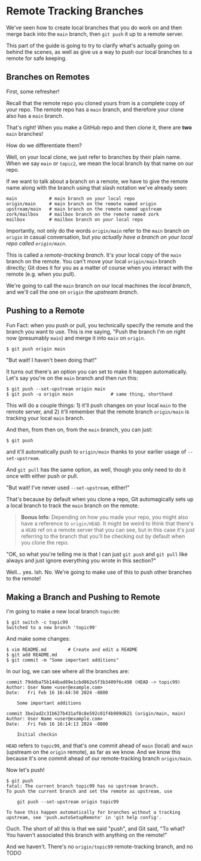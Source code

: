 # Remote Tracking Branches

We've seen how to create local branches that you do work on and then
merge back into the `main` branch, then `git push` it up to a remote
server.

This part of the guide is going to try to clarify what's actually going
on behind the scenes, as well as give us a way to push our local
branches to a remote for safe keeping.

## Branches on Remotes

First, some refresher!

Recall that the remote repo you cloned yours from is a complete copy of
your repo. The remote repo has a `main` branch, and therefore your
clone also has a `main` branch.

That's right! When you make a GitHub repo and then clone it, there are
**two** `main` branches!

How do we differentiate them?

Well, on your local clone, we just refer to branches by their plain
name. When we say `main` or `topic2`, we mean the local branch by that
name on our repo.

If we want to talk about a branch on a remote, we have to give the
remote name along with the branch using that slash notation we've
already seen:

``` {.default}
main            # main branch on your local repo
origin/main     # main branch on the remote named origin
upstream/main   # main branch on the remote named upstream
zork/mailbox    # mailbox branch on the remote named zork
mailbox         # mailbox branch on your local repo
```

Importantly, not only do the words `origin/main` refer to the `main`
branch on `origin` in casual conversation, but _you actually have a
branch on your local repo called `origin/main`_.

This is called a _remote-tracking branch_. It's your local copy of the
`main` branch on the remote. You can't move your local `origin/main`
branch directly; Git does it for you as a matter of course when you
interact with the remote (e.g. when you pull).

We're going to call the `main` branch on our local machines the _local
branch_, and we'll call the one on `origin` the _upstream branch_.

## Pushing to a Remote

Fun Fact: when you push or pull, you technically specify the remote and
the branch you want to use. This is me saying, "Push the branch I'm on
right now (presumably `main`) and merge it into `main` on `origin`.

``` {.default}
$ git push origin main
```

"But wait! I haven't been doing that!"

It turns out there's an option you can set to make it happen
automatically. Let's say you're on the `main` branch and then run this:

``` {.default}
$ git push --set-upstream origin main
$ git push -u origin main              # same thing, shorthand
```

This will do a couple things: 1) it'll push changes on your local `main`
to the remote server, and 2) it'll remember that the remote branch
`origin/main` is tracking your local `main` branch.

And then, from then on, from the `main` branch, you can just:

``` {.default}
$ git push
```

and it'll automatically push to `origin/main` thanks to your earlier
usage of `--set-upstream`.

And `git pull` has the same option, as well, though you only need to do
it once with either push or pull.

"But wait! I've never used `--set-upstream`, either!"

That's because by default when you clone a repo, Git automagically sets
up a local branch to track the `main` branch on the remote.

> **Bonus Info**: Depending on how you made your repo, you might also
> have a reference to `origin/HEAD`. It might be weird to think that
> there's a `HEAD` ref on a remote server that you can see, but in this
> case it's just referring to the branch that you'll be checking out by
> default when you clone the repo.

"OK, so what you're telling me is that I can just `git push` and `git
pull` like always and just ignore everything you wrote in this section?"

Well... yes. Ish. No. We're going to make use of this to push other
branches to the remote!

## Making a Branch and Pushing to Remote

I'm going to make a new local branch `topic99`:

``` {.default}
$ git switch -c topic99
Switched to a new branch 'topic99'
```

And make some changes:

``` {.default}
$ vim README.md        # Create and edit a README
$ git add README.md
$ git commit -m "Some important additions"
```

In our log, we can see where all the branches are:

``` {.default}
commit 79ddba75b144bad89e1cbd862e5f3b3409f6c498 (HEAD -> topic99)
Author: User Name <user@example.com>
Date:   Fri Feb 16 16:44:50 2024 -0800

    Some important additions

commit 3be2ad2c31b627b431af8c8e592c01f4b989d621 (origin/main, main)
Author: User Name <user@example.com>
Date:   Fri Feb 16 16:14:13 2024 -0800

    Initial checkin
```

`HEAD` refers to `topic99`, and that's one commit ahead of `main`
(local) and `main` (upstream on the `origin` remote), as far as we know.
And we know this because it's one commit ahead of our remote-tracking
branch `origin/main`.

Now let's push!

``` {.default}
$ git push
fatal: The current branch topic99 has no upstream branch.
To push the current branch and set the remote as upstream, use

    git push --set-upstream origin topic99

To have this happen automatically for branches without a tracking
upstream, see 'push.autoSetupRemote' in 'git help config'.
```

Ouch. The short of all this is that we said "push", and Git said, "To
what? You haven't associated this branch with anything on the remote!"

And we haven't. There's no `origin/topic99` remote-tracking branch, and
no  TODO

